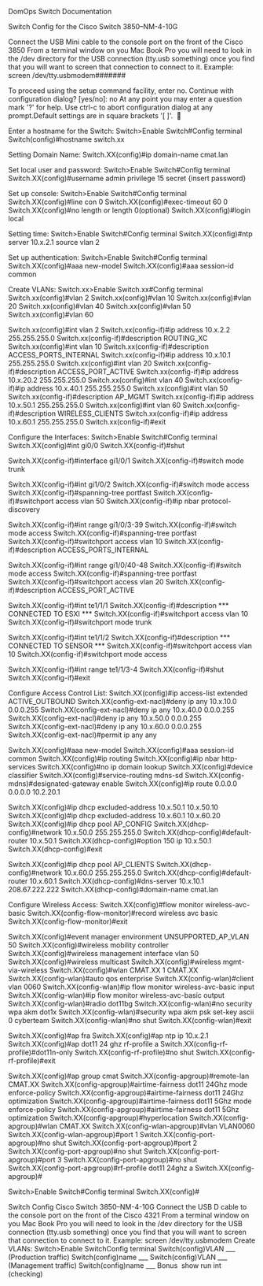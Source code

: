 DomOps Switch Documentation

Switch Config for the Cisco Switch 3850–NM-4-10G

Connect the USB Mini cable to the console port on the front of the Cisco 3850
From a terminal window on you Mac Book Pro you will need to look in the /dev directory for the USB connection (tty.usb something)
once you find that you will want to screen that connection to connect to it.
Example:
screen /dev/tty.usbmodem#######

To proceed using the setup command facility, enter no.
Continue with configuration dialog? [yes/no]: no At any point you may enter a question mark '?' for help. Use ctrl-c to abort configuration dialog at any prompt.Default settings are in square brackets '[ ]'. 



Enter a hostname for the Switch:
Switch>Enable
Switch#Config terminal
Switch(config)#hostname switch.xx

Setting Domain Name:
Switch.XX(config)#ip domain-name cmat.lan

Set local user and password:
Switch>Enable
Switch#Config terminal
Switch.XX(config)#username admin privilege 15 secret {insert password}

Set up console:
Switch>Enable
Switch#Config terminal
Switch.XX(config)#line con 0
Switch.XX(config)#exec-timeout 60 0
Switch.XX(config)#no length or length 0(optional)
Switch.XX(config)#login local

Setting time:
Switch>Enable
Switch#Config terminal
Switch.XX(config)#ntp server 10.x.2.1 source vlan 2

Set up authentication:
Switch>Enable
Switch#Config terminal
Switch.XX(config)#aaa new-model
Switch.XX(config)#aaa session-id common

Create VLANs:
Switch.xx>Enable
Switch.xx#Config terminal
Switch.xx(config)#vlan 2
Switch.xx(config)#vlan 10
Switch.xx(config)#vlan 20
Switch.xx(config)#vlan 40
Switch.xx(config)#vlan 50
Switch.xx(config)#vlan 60

Switch.xx(config)#int vlan 2
Switch.xx(config-if)#ip address 10.x.2.2 255.255.255.0
Switch.xx(config-if)#description ROUTING_XC
Switch.xx(config)#int vlan 10
Switch.xx(config-if)#description ACCESS_PORTS_INTERNAL
Switch.xx(config-if)#ip address 10.x.10.1 255.255.255.0
Switch.xx(config)#int vlan 20
Switch.xx(config-if)#description ACCESS_PORT_ACTIVE
Switch.xx(config-if)#ip address 10.x.20.2 255.255.255.0
Switch.xx(config)#int vlan 40
Switch.xx(config-if)#ip address 10.x.40.1 255.255.255.0
Switch.xx(config)#int vlan 50
Switch.xx(config-if)#description AP_MGMT
Switch.xx(config-if)#ip address 10.x.50.1 255.255.255.0
Switch.xx(config)#int vlan 60
Switch.xx(config-if)#description WIRELESS_CLIENTS
Switch.xx(config-if)#ip address 10.x.60.1 255.255.255.0
Switch.xx(config-if)#exit

Configure the Interfaces:
Switch>Enable
Switch#Config terminal
Switch.XX(config)#int gi0/0
Switch.XX(config-if)#shut

Switch.XX(config-if)#interface gi1/0/1
Switch.XX(config-if)#switch mode trunk

Switch.XX(config-if)#int gi1/0/2
Switch.XX(config-if)#switch mode access
Switch.XX(config-if)#spanning-tree portfast
Switch.XX(config-if)#switchport access vlan 50
Switch.XX(config-if)#ip nbar protocol-discovery

Switch.XX(config-if)#int range gi1/0/3-39
Switch.XX(config-if)#switch mode access
Switch.XX(config-if)#spanning-tree portfast
Switch.XX(config-if)#switchport access vlan 10
Switch.XX(config-if)#description ACCESS_PORTS_INTERNAL

Switch.XX(config-if)#int range gi1/0/40-48
Switch.XX(config-if)#switch mode access
Switch.XX(config-if)#spanning-tree portfast
Switch.XX(config-if)#switchport access vlan 20
Switch.XX(config-if)#description ACCESS_PORT_ACTIVE

Switch.XX(config-if)#int te1/1/1
Switch.XX(config-if)#description *** CONNECTED TO ESXI ***
Switch.XX(config-if)#switchport access vlan 10
Switch.XX(config-if)#switchport mode trunk

Switch.XX(config-if)#int te1/1/2
Switch.XX(config-if)#description *** CONNECTED TO SENSOR ***
Switch.XX(config-if)#switchport access vlan 10
Switch.XX(config-if)#switchport mode access

Switch.XX(config-if)#int range te1/1/3-4
Switch.XX(config-if)#shut
Switch.XX(config-if)#exit

Configure Access Control List:
Switch.XX(config)#ip access-list extended ACTIVE_OUTBOUND
Switch.XX(config-ext-nacl)#deny ip any 10.x.10.0 0.0.0.255
Switch.XX(config-ext-nacl)#deny ip any 10.x.40.0 0.0.0.255
Switch.XX(config-ext-nacl)#deny ip any 10.x.50.0 0.0.0.255
Switch.XX(config-ext-nacl)#deny ip any 10.x.60.0 0.0.0.255
Switch.XX(config-ext-nacl)#permit ip any any

Switch.XX(config)#aaa new-model
Switch.XX(config)#aaa session-id common
Switch.XX(config)#ip routing
Switch.XX(config)#ip nbar http-services
Switch.XX(config)#no ip domain lookup
Switch.XX(config)#device classifier
Switch.XX(config)#service-routing mdns-sd
Switch.XX(config-mdns)#designated-gateway enable
Switch.XX(config)#ip route 0.0.0.0 0.0.0.0 10.2.20.1

Switch.XX(config)#ip dhcp excluded-address 10.x.50.1 10.x.50.10
Switch.XX(config)#ip dhcp excluded-address 10.x.60.1 10.x.60.20
Switch.XX(config)#ip dhcp pool AP_CONFIG
Switch.XX(dhcp-config)#network 10.x.50.0 255.255.255.0
Switch.XX(dhcp-config)#default-router 10.x.50.1
Switch.XX(dhcp-config)#option 150 ip 10.x.50.1
Switch.XX(dhcp-config)#exit

Switch.XX(config)#ip dhcp pool AP_CLIENTS
Switch.XX(dhcp-config)#network 10.x.60.0 255.255.255.0
Switch.XX(dhcp-config)#default-router 10.x.60.1
Switch.XX(dhcp-config)#dns-server 10.x.10.1 208.67.222.222
Switch.XX(dhcp-config)#domain-name cmat.lan

Configure Wireless Access:
Switch.XX(config)#flow monitor wireless-avc-basic
Switch.XX(config-flow-monitor)#record wireless avc basic
Switch.XX(config-flow-monitor)#exit

Switch.XX(config)#event manager environment UNSUPPORTED_AP_VLAN 50
Switch.XX(config)#wireless mobility controller
Switch.XX(config)#wireless management interface vlan 50
Switch.XX(config)#wireless multicast
Switch.XX(config)#wireless mgmt-via-wireless
Switch.XX(config)#wlan CMAT.XX 1 CMAT.XX
Switch.XX(config-wlan)#auto qos enterprise
Switch.XX(config-wlan)#client vlan 0060
Switch.XX(config-wlan)#ip flow monitor wireless-avc-basic input
Switch.XX(config-wlan)#ip flow monitor wireless-avc-basic output
Switch.XX(config-wlan)#radio dot11bg
Switch.XX(config-wlan)#no security wpa akm dot1x
Switch.XX(config-wlan)#security wpa akm psk set-key ascii 0 cyberteam
Switch.XX(config-wlan)#no shut
Switch.XX(config-wlan)#exit

Switch.XX(config)#ap fra
Switch.XX(config)#ap ntp ip 10.x.2.1
Switch.XX(config)#ap dot11 24 ghz rf-profile a
Switch.XX(config-rf-profile)#dot11n-only
Switch.XX(config-rf-profile)#no shut
Switch.XX(config-rf-profile)#exit

Switch.XX(config)#ap group cmat
Switch.XX(config-apgroup)#remote-lan CMAT.XX
Switch.XX(config-apgroup)#airtime-fairness dot11 24Ghz mode enforce-policy
Switch.XX(config-apgroup)#airtime-fairness dot11 24Ghz optimization
Switch.XX(config-apgroup)#airtime-fairness dot11 5Ghz mode enforce-policy
Switch.XX(config-apgroup)#airtime-fairness dot11 5Ghz optimization
Switch.XX(config-apgroup)#hyperlocation
Switch.XX(config-apgroup)#wlan CMAT.XX
Switch.XX(config-wlan-apgroup)#vlan VLAN0060
Switch.XX(config-wlan-apgroup)#port 1
Switch.XX(config-port-apgroup)#no shut
Switch.XX(config-port-apgroup)#port 2
Switch.XX(config-port-apgroup)#no shut
Switch.XX(config-port-apgroup)#port 3
Switch.XX(config-port-apgroup)#no shut
Switch.XX(config-port-apgroup)#rf-profile dot11 24ghz a
Switch.XX(config-apgroup)#

Switch>Enable
Switch#Config terminal
Switch.XX(config)#



Switch Config
Cisco Switch 3850–NM-4-10G
Connect the USB D cable to the console port on the front of the Cisco 4321
From a terminal window on you Mac Book Pro you will need to look in the /dev directory for the USB connection (tty.usb something)
once you find that you will want to screen that connection to connect to it.
Example:
screen /dev/tty.usbmodem
Create VLANs: Switch>Enable
SwitchConfig terminal
Switch(config)VLAN ___ (Production traffic) Switch(config)name ___
Switch(config)VLAN ___ (Management traffic) Switch(config)name ___
Bonus 
show run int (checking)
